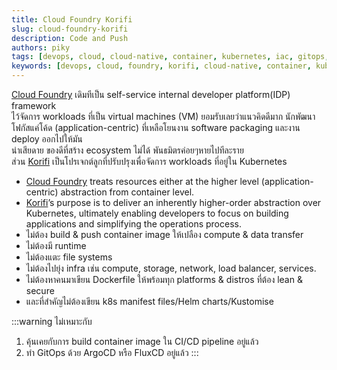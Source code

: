 ```yaml
---
title: Cloud Foundry Korifi
slug: cloud-foundry-korifi
description: Code and Push
authors: piky
tags: [devops, cloud, cloud-native, container, kubernetes, iac, gitops, platform-engineering, software-engineering]
keywords: [devops, cloud, foundry, korifi, cloud-native, container, kubernetes, gitops, platform-engineerin]
---  
```

[Cloud Foundry](https://www.cloudfoundry.org/) เดิมทีเป็น self-service internal developer platform(IDP) framework  
ไว้จัดการ workloads ที่เป็น virtual machines (VM) ยอมรับเลยว่าแนวคิดดีมาก นักพัฒนาโฟกัสแค่โค้ด (application-centric) ที่เหลือโยนงาน software packaging และงาน deploy ออกไปให้มัน  
น่าเสียดาย ของดีที่สร้าง ecosystem ไม่ได้ พันธมิตรค่อยๆหายไปทีละราย  
ส่วน [Korifi](https://github.com/cloudfoundry/korifi) เป็นโปรเจกต์ลูกที่ปรับปรุงเพื่อจัดการ workloads ที่อยู่ใน Kubernetes
<!-- truncate -->
- [Cloud Foundry](https://www.cloudfoundry.org/) treats resources either at the higher level (application-centric) abstraction from container level.
- [Korifi](https://github.com/cloudfoundry/korifi)’s purpose is to deliver an inherently higher-order abstraction over Kubernetes, ultimately enabling developers to focus on building applications and simplifying the operations process.
- ไม่ต้อง build & push container image ให้เปลือง compute & data transfer
- ไม่ต้องมี runtime
- ไม่ต้องแตะ file systems
- ไม่ต้องไปยุ่ง infra เช่น compute, storage, network, load balancer, services.
- ไม่ต้องหาคนมาเขียน Dockerfile ให้พร้อมทุก platforms & distros ที่ต้อง lean & secure 
- และที่สำคัญไม่ต้องเขียน k8s manifest files/Helm charts/Kustomise

:::warning ไม่เหมาะกับ
1. คุ้นเคยกับการ build container image ใน CI/CD pipeline อยู่แล้ว
2. ทำ GitOps ด้วย ArgoCD หรือ FluxCD อยู่แล้ว
:::